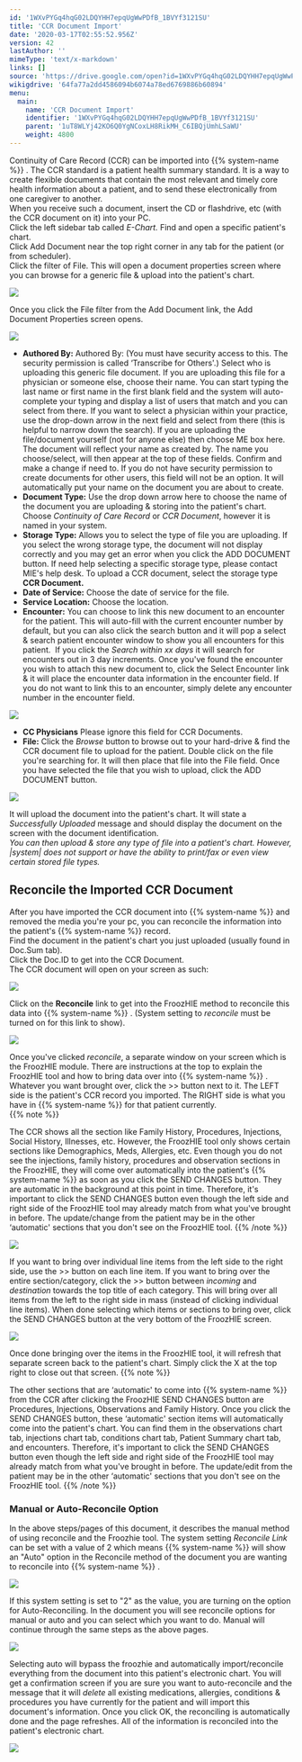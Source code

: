 ```yaml
---
id: '1WXvPYGq4hqG02LDQYHH7epqUgWwPDfB_1BVYf3121SU'
title: 'CCR Document Import'
date: '2020-03-17T02:55:52.956Z'
version: 42
lastAuthor: ''
mimeType: 'text/x-markdown'
links: []
source: 'https://drive.google.com/open?id=1WXvPYGq4hqG02LDQYHH7epqUgWwPDfB_1BVYf3121SU'
wikigdrive: '64fa77a2dd4586094b6074a78ed6769886b60894'
menu:
  main:
    name: 'CCR Document Import'
    identifier: '1WXvPYGq4hqG02LDQYHH7epqUgWwPDfB_1BVYf3121SU'
    parent: '1uT8WLYj42KO6Q0YgNCoxLH8RikMH_C6IBQjUmhLSaWU'
    weight: 4800
---
```

Continuity of Care Record (CCR) can be imported into {{% system-name %}} . The CCR standard is a patient health summary standard. It is a way to create flexible documents that contain the most relevant and timely core health information about a patient, and to send these electronically from one caregiver to another.  
When you receive such a document, insert the CD or flashdrive, etc (with the CCR document on it) into your PC.  
Click the left sidebar tab called *E-Chart.* Find and open a specific patient's chart.  
Click Add Document near the top right corner in any tab for the patient (or from scheduler).  
Click the filter of File. This will open a document properties screen where you can browse for a generic file & upload into the patient's chart.
  
![](../ccr-document-import.assets/1000000000000389000000B64916D592AE4A7E76.png)  

Once you click the File filter from the Add Document link, the Add Document Properties screen opens.
  
![](../ccr-document-import.assets/10000000000001F2000001168B6A9357D2173624.png)  

* <strong>Authored By:</strong> Authored By: (You must have security access to this. The security permission is called ‘Transcribe for Others'.) Select who is uploading this generic file document. If you are uploading this file for a physician or someone else, choose their name. You can start typing the last name or first name in the first blank field and the system will auto-complete your typing and display a list of users that match and you can select from there. If you want to select a physician within your practice, use the drop-down arrow in the next field and select from there (this is helpful to narrow down the search). If you are uploading the file/document yourself (not for anyone else) then choose ME box here. The document will reflect your name as created by. The name you choose/select, will then appear at the top of these fields. Confirm and make a change if need to. If you do not have security permission to create documents for other users, this field will not be an option. It will automatically put your name on the document you are about to create.
* <strong>Document Type:</strong> Use the drop down arrow here to choose the name of the document you are uploading & storing into the patient's chart. Choose <em>Continuity of Care Record</em> or <em>CCR Document</em>, however it is named in your system.
* <strong>Storage Type:</strong> Allows you to select the type of file you are uploading. If you select the wrong storage type, the document will not display correctly and you may get an error when you click the ADD DOCUMENT button. If need help selecting a specific storage type, please contact MIE's help desk. To upload a CCR document, select the storage type <strong>CCR Document.</strong>
* <strong>Date of Service:</strong> Choose the date of service for the file.
* <strong>Service Location:</strong> Choose the location.
* <strong>Encounter:</strong> You can choose to link this new document to an encounter for the patient. This will auto-fill with the current encounter number by default, but you can also click the search button and it will pop a select & search patient encounter window to show you all encounters for this patient.  If you click the <em>Search within xx days</em> it will search for encounters out in 3 day increments. Once you've found the encounter you wish to attach this new document to, click the Select Encounter link & it will place the encounter data information in the encounter field. If you do not want to link this to an encounter, simply delete any encounter number in the encounter field.
  
![](../ccr-document-import.assets/100000000000012200000076C3988A84DF7F0A03.png)  

* <strong>CC Physicians</strong> Please ignore this field for CCR Documents.
* <strong>File:</strong> Click the <em>Browse</em> button to browse out to your hard-drive & find the CCR document file to upload for the patient. Double click on the file you're searching for. It will then place that file into the File field.
Once you have selected the file that you wish to upload, click the ADD DOCUMENT button.
  
![](../ccr-document-import.assets/10000000000001BE00000119A7E3F18D11BC391B.png)  

It will upload the document into the patient's chart. It will state a *Successfully Uploaded* message and should display the document on the screen with the document identification.  
*You can then upload & store any type of file into a patient's chart. However, |system| does not support or have the ability to print/fax or even view certain stored file types.*
  
## Reconcile the Imported CCR Document  
  
After you have imported the CCR document into {{% system-name %}} and removed the media you're your pc, you can reconcile the information into the patient's {{% system-name %}} record.  
Find the document in the patient's chart you just uploaded (usually found in Doc.Sum tab).  
Click the Doc.ID to get into the CCR Document.  
The CCR document will open on your screen as such:
  
![](../ccr-document-import.assets/10000000000003750000013A706B4C0EA07937EF.png)  

Click on the **Reconcile** link to get into the FroozHIE method to reconcile this data into {{% system-name %}} . (System setting to *reconcile* must be turned on for this link to show).
  
![](../ccr-document-import.assets/10000000000003750000013A706B4C0EA07937EF.png)  

Once you've clicked *reconcile*, a separate window on your screen which is the FroozHIE module. There are instructions at the top to explain the FroozHIE tool and how to bring data over into {{% system-name %}} .  
Whatever you want brought over, click the >> button next to it. The LEFT side is the patient's CCR record you imported. The RIGHT side is what you have in {{% system-name %}} for that patient currently.  
{{% note %}}

The CCR shows all the section like Family History, Procedures, Injections, Social History, Illnesses, etc. However, the FroozHIE tool only shows certain sections like Demographics, Meds, Allergies, etc. Even though you do not see the injections, family history, procedures and observation sections in the FroozHIE, they will come over automatically into the patient's {{% system-name %}} as soon as you click the SEND CHANGES button. They are automatic in the background at this point in time. Therefore, it's important to click the SEND CHANGES button even though the left side and right side of the FroozHIE tool may already match from what you've brought in before. The update/change from the patient may be in the other ‘automatic' sections that you don't see on the FroozHIE tool.
{{% /note %}}
  
![](../ccr-document-import.assets/10000000000002DC00000163AB06B40ACF594A68.png)  

If you want to bring over individual line items from the left side to the right side, use the >> button on each line item. If you want to bring over the entire section/category, click the >> button between *incoming* and *destination* towards the top title of each category. This will bring over all items from the left to the right side in mass (instead of clicking individual line items).
When done selecting which items or sections to bring over, click the SEND CHANGES button at the very bottom of the FroozHIE screen.
  
![](../ccr-document-import.assets/10000000000002AD000001E8493061F01AC964EC.png)  

Once done bringing over the items in the FroozHIE tool, it will refresh that separate screen back to the patient's chart. Simply click the X at the top right to close out that screen.
{{% note %}}

The other sections that are ‘automatic' to come into {{% system-name %}} from the CCR after clicking the FroozHIE SEND CHANGES button are Procedures, Injections, Observations and Family History. Once you click the SEND CHANGES button, these ‘automatic' section items will automatically come into the patient's chart. You can find them in the observations chart tab, injections chart tab, conditions chart tab, Patient Summary chart tab, and encounters. Therefore, it's important to click the SEND CHANGES button even though the left side and right side of the FroozHIE tool may already match from what you've brought in before. The update/edit from the patient may be in the other ‘automatic' sections that you don't see on the FroozHIE tool.
{{% /note %}}
  
### Manual or Auto-Reconcile Option  

In the above steps/pages of this document, it describes the manual method of using reconcile and the Froozhie tool.
The system setting *Reconcile Link* can be set with a value of 2 which means {{% system-name %}} will show an "Auto" option in the Reconcile method of the document you are wanting to reconcile into {{% system-name %}} .
  
![](../ccr-document-import.assets/100002010000015F0000003C103547793535B231.png)  

If this system setting is set to "2" as the value, you are turning on the option for Auto-Reconciling. In the document you will see reconcile options for manual or auto and you can select which you want to do. Manual will continue through the same steps as the above pages.
  
![](../ccr-document-import.assets/10000201000004E2000001037CE91CF38C0AAABB.png)  

Selecting auto will bypass the froozhie and automatically import/reconcile everything from the document into this patient's electronic chart. You will get a confirmation screen if you are sure you want to auto-reconcile and the message that it will *delete* all existing medications, allergies, conditions & procedures you have currently for the patient and will import this document's information. Once you click OK, the reconciling is automatically done and the page refreshes. All of the information is reconciled into the patient's electronic chart.
  
![](../ccr-document-import.assets/1000020100000297000000BDCDDC12E4944B7716.png)  

